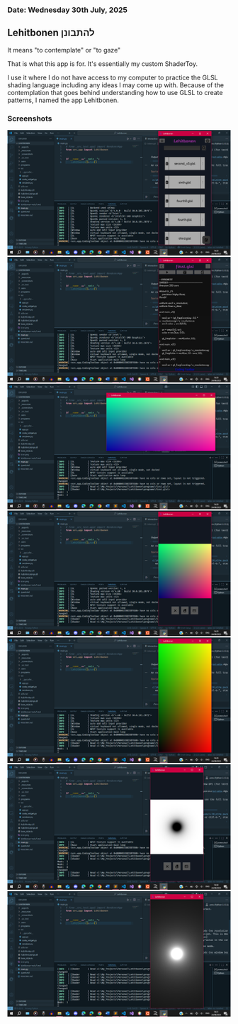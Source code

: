 ### Date: Wednesday 30th July, 2025


##  Lehitbonen להתבונן

It means "to contemplate" or "to gaze"

That is what this app is for. It's essentially my custom ShaderToy.

I use it where I do not have access to my computer to practice the GLSL shading language including
any ideas I may come up with. Because of the contemplation that goes behind understanding how to use
GLSL to create patterns, I named the app Lehitbonen.

###	Screenshots
![1](./_screenshots/scrn_shot_1.png)
![2](./_screenshots/scrn_shot_2.png)
![3](./_screenshots/scrn_shot_5.png)
![4](./_screenshots/scrn_shot_3.png)
![5](./_screenshots/scrn_shot_4.png)
![6](./_screenshots/scrn_shot_7.png)
![7](./_screenshots/scrn_shot_14.png)